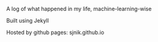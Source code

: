 A log of what happened in my life, machine-learning-wise

Built using Jekyll

Hosted by github pages: sjnik.github.io
